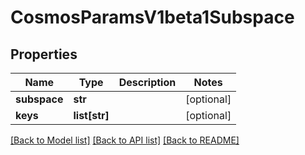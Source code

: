 # CosmosParamsV1beta1Subspace

## Properties
Name | Type | Description | Notes
------------ | ------------- | ------------- | -------------
**subspace** | **str** |  | [optional] 
**keys** | **list[str]** |  | [optional] 

[[Back to Model list]](../README.md#documentation-for-models) [[Back to API list]](../README.md#documentation-for-api-endpoints) [[Back to README]](../README.md)


